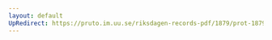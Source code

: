 ```yaml
---
layout: default
UpRedirect: https://pruto.im.uu.se/riksdagen-records-pdf/1879/prot-1879--ak--005/prot-1879--ak--005_007.pdf
---
```

